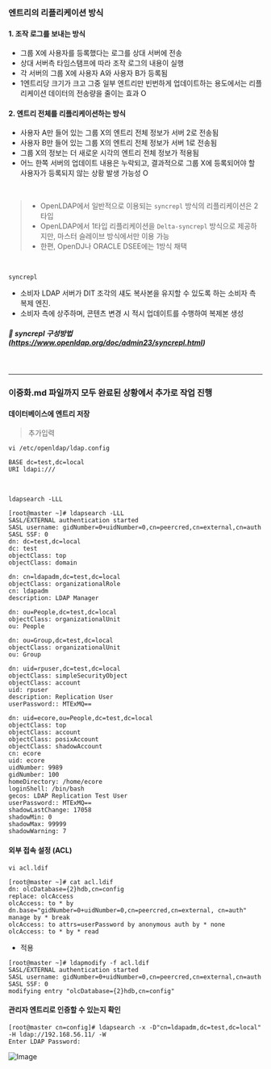 ### 엔트리의 리플리케이션 방식
#### 1. 조작 로그를 보내는 방식
   - 그룹 X에 사용자를 등록했다는 로그를 상대 서버에 전송
   - 상대 서버측 타임스탬프에 따라 조작 로그의 내용이 실행
   - 각 서버의 그룹 X에 사용자 A와 사용자 B가 등록됨
   - 1엔트리당 크기가 크고 그중 일부 엔트리만 빈번하게 업데이트하는 용도에서는 리플리케이션 데이터의 전송량을 줄이는 효과 O
  
#### 2. 엔트리 전체를 리플리케이션하는 방식
   - 사용자 A만 들어 있는 그룹 X의 엔트리 전체 정보가 서버 2로 전송됨
   - 사용자 B만 들어 있는 그룹 X의 엔트리 전체 정보가 서버 1로 전송됨
   - 그룹 X의 정보는 더 새로운 시각의 엔트리 전체 정보가 적용됨
   - 어느 한쪽 서버의 업데이트 내용은 누락되고, 결과적으로 그룹 X에 등록되어야 할 사용자가 등록되지 않는 상황 발생 가능성 O

<br>

> - OpenLDAP에서 일반적으로 이용되는 `syncrepl` 방식의 리플리케이션은 2타입
> - OpenLDAP에서 1타입 리플리케이션을 `Delta-syncrepl` 방식으로 제공하지만, 마스터 슬레이브 방식에서만 이용 가능
> - 한편, OpenDJ나 ORACLE DSEE에는 1방식 채택

<BR>

`syncrepl`
- 소비자 LDAP 서버가 DIT 조각의 섀도 복사본을 유지할 수 있도록 하는 소비자 측 복제 엔진.
- 소비자 측에 상주하며, 콘텐츠 변경 시 적시 업데이트를 수행하여 복제본 생성

##### 🌟 syncrepl 구성방법 (https://www.openldap.org/doc/admin23/syncrepl.html)

<br>

---

### 이중화.md 파일까지 모두 완료된 상황에서 추가로 작업 진행

#### 데이터베이스에 엔트리 저장
> 추가입력
```
vi /etc/openldap/ldap.config
```
```
BASE dc=test,dc=local
URI ldapi:///
```
<br>

```
ldapsearch -LLL
```
```
[root@master ~]# ldapsearch -LLL
SASL/EXTERNAL authentication started
SASL username: gidNumber=0+uidNumber=0,cn=peercred,cn=external,cn=auth
SASL SSF: 0
dn: dc=test,dc=local
dc: test
objectClass: top
objectClass: domain

dn: cn=ldapadm,dc=test,dc=local
objectClass: organizationalRole
cn: ldapadm
description: LDAP Manager

dn: ou=People,dc=test,dc=local
objectClass: organizationalUnit
ou: People

dn: ou=Group,dc=test,dc=local
objectClass: organizationalUnit
ou: Group

dn: uid=rpuser,dc=test,dc=local
objectClass: simpleSecurityObject
objectClass: account
uid: rpuser
description: Replication User
userPassword:: MTExMQ==

dn: uid=ecore,ou=People,dc=test,dc=local
objectClass: top
objectClass: account
objectClass: posixAccount
objectClass: shadowAccount
cn: ecore
uid: ecore
uidNumber: 9989
gidNumber: 100
homeDirectory: /home/ecore
loginShell: /bin/bash
gecos: LDAP Replication Test User
userPassword:: MTExMQ==
shadowLastChange: 17058
shadowMin: 0
shadowMax: 99999
shadowWarning: 7
```


#### 외부 접속 설정 (ACL)
```
vi acl.ldif
```
```
[root@master ~]# cat acl.ldif
dn: olcDatabase={2}hdb,cn=config
replace: olcAccess
olcAccess: to * by dn.base="gidNumber=0+uidNumber=0,cn=peercred,cn=external, cn=auth" manage by * break
olcAccess: to attrs=userPassword by anonymous auth by * none
olcAccess: to * by * read
```

- 적용
```
[root@master ~]# ldapmodify -f acl.ldif
SASL/EXTERNAL authentication started
SASL username: gidNumber=0+uidNumber=0,cn=peercred,cn=external,cn=auth
SASL SSF: 0
modifying entry "olcDatabase={2}hdb,cn=config"
```

#### 관리자 엔트리로 인증할 수 있는지 확인
```
[root@master cn=config]# ldapsearch -x -D"cn=ldapadm,dc=test,dc=local" -H ldap://192.168.56.11/ -W
Enter LDAP Password:
```
![Image](https://github.com/user-attachments/assets/29ccbe68-0f2a-4e3f-ae42-d6f7f29ec5bf)






